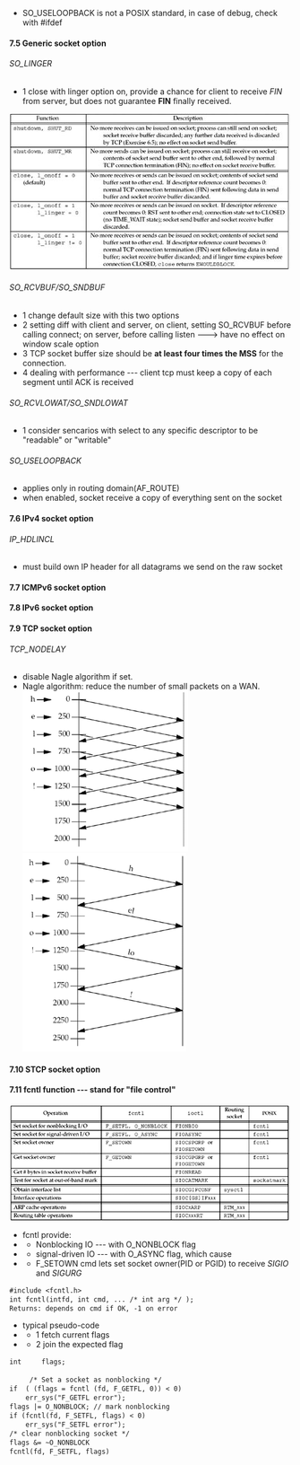 * SO_USELOOPBACK is not a POSIX standard, in case of debug, check with #ifdef

#### 7.5 Generic socket option
###### SO_LINGER
+ 1 close with linger option on, provide a chance for client to receive *FIN* from server, but does not guarantee **FIN** finally received.

![](linger_scenarios.png)

###### SO_RCVBUF/SO_SNDBUF
+ 1 change default size with this two options
+ 2 setting diff with client and server, on client, setting SO_RCVBUF before calling connect; on server, before calling listen ---> have no effect on window scale option
+ 3 TCP socket buffer size should be **at least four times the MSS** for the connection.
+ 4 dealing with performance --- client tcp must keep a copy of each segment until ACK is received

###### SO_RCVLOWAT/SO_SNDLOWAT
+ 1 consider sencarios with select to any specific descriptor to be "readable" or "writable"

###### SO_USELOOPBACK
* applies only in routing domain(AF_ROUTE)
* when enabled, socket receive a copy of everything sent on the socket

#### 7.6 IPv4 socket option

###### IP_HDLINCL
* must build own IP header for all datagrams we send on the raw socket

#### 7.7 ICMPv6 socket option

#### 7.8 IPv6 socket option

#### 7.9 TCP socket option
###### TCP_NODELAY
* disable Nagle algorithm if set.
* Nagle algorithm: reduce the number of small packets on a WAN.
![](six_char_echo_dis.png)
![](six_char_echo_en.png)

#### 7.10 STCP socket option

#### 7.11 fcntl function --- stand for "file control"
![](summary_fcntl.png)
* fcntl provide:
* * Nonblocking IO --- with O_NONBLOCK flag
* * signal-driven IO --- with O_ASYNC flag, which cause
* * F_SETOWN cmd lets set socket owner(PID or PGID) to receive *SIGIO* and *SIGURG*

```
#include <fcntl.h>
int fcntl(intfd, int cmd, ... /* int arg */ );
Returns: depends on cmd if OK, -1 on error
```
* typical pseudo-code
* + 1 fetch current flags
* + 2 join the expected flag
```
int     flags;

     /* Set a socket as nonblocking */
if  ( (flags = fcntl (fd, F_GETFL, 0)) < 0)
    err_sys("F_GETFL error");
flags |= O_NONBLOCK; // mark nonblocking
if (fcntl(fd, F_SETFL, flags) < 0)
    err_sys("F_SETFL error");
/* clear nonblocking socket */
flags &= ~O_NONBLOCK
fcntl(fd, F_SETFL, flags)
```

